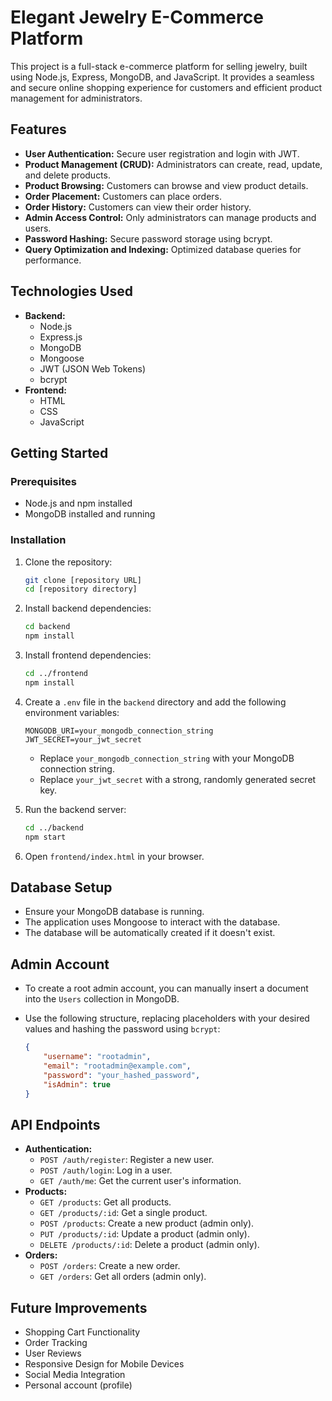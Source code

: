 # Elegant Jewelry E-Commerce Platform

This project is a full-stack e-commerce platform for selling jewelry, built using Node.js, Express, MongoDB, and JavaScript. It provides a seamless and secure online shopping experience for customers and efficient product management for administrators.

## Features

* **User Authentication:** Secure user registration and login with JWT.
* **Product Management (CRUD):** Administrators can create, read, update, and delete products.
* **Product Browsing:** Customers can browse and view product details.
* **Order Placement:** Customers can place orders.
* **Order History:** Customers can view their order history.
* **Admin Access Control:** Only administrators can manage products and users.
* **Password Hashing:** Secure password storage using bcrypt.
* **Query Optimization and Indexing:** Optimized database queries for performance.

## Technologies Used

* **Backend:**
    * Node.js
    * Express.js
    * MongoDB
    * Mongoose
    * JWT (JSON Web Tokens)
    * bcrypt
* **Frontend:**
    * HTML
    * CSS
    * JavaScript

## Getting Started

### Prerequisites

* Node.js and npm installed
* MongoDB installed and running

### Installation

1.  Clone the repository:

    ```bash
    git clone [repository URL]
    cd [repository directory]
    ```

2.  Install backend dependencies:

    ```bash
    cd backend
    npm install
    ```

3.  Install frontend dependencies:

    ```bash
    cd ../frontend
    npm install
    ```

4.  Create a `.env` file in the `backend` directory and add the following environment variables:

    ```
    MONGODB_URI=your_mongodb_connection_string
    JWT_SECRET=your_jwt_secret
    ```

    * Replace `your_mongodb_connection_string` with your MongoDB connection string.
    * Replace `your_jwt_secret` with a strong, randomly generated secret key.

5.  Run the backend server:

    ```bash
    cd ../backend
    npm start
    ```

6.  Open `frontend/index.html` in your browser.

## Database Setup

* Ensure your MongoDB database is running.
* The application uses Mongoose to interact with the database.
* The database will be automatically created if it doesn't exist.

## Admin Account

* To create a root admin account, you can manually insert a document into the `Users` collection in MongoDB.
* Use the following structure, replacing placeholders with your desired values and hashing the password using `bcrypt`:

    ```json
    {
        "username": "rootadmin",
        "email": "rootadmin@example.com",
        "password": "your_hashed_password",
        "isAdmin": true
    }
    ```

## API Endpoints

* **Authentication:**
    * `POST /auth/register`: Register a new user.
    * `POST /auth/login`: Log in a user.
    * `GET /auth/me`: Get the current user's information.
* **Products:**
    * `GET /products`: Get all products.
    * `GET /products/:id`: Get a single product.
    * `POST /products`: Create a new product (admin only).
    * `PUT /products/:id`: Update a product (admin only).
    * `DELETE /products/:id`: Delete a product (admin only).
* **Orders:**
    * `POST /orders`: Create a new order.
    * `GET /orders`: Get all orders (admin only).

## Future Improvements

* Shopping Cart Functionality
* Order Tracking
* User Reviews
* Responsive Design for Mobile Devices
* Social Media Integration
* Personal account (profile)
